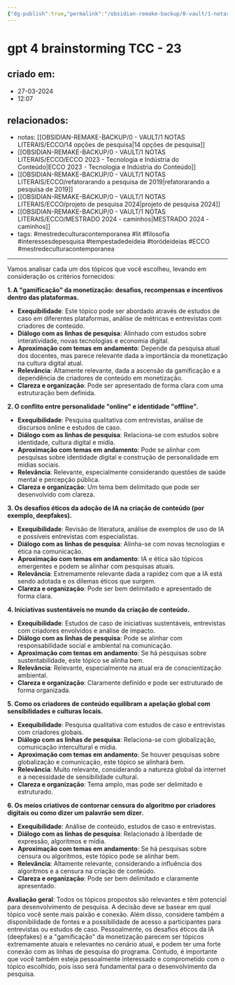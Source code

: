 ```yaml
---
{"dg-publish":true,"permalink":"/obsidian-remake-backup/0-vault/1-notas-literais/ecco/brainstorming-tcc-23/","tags":["mestredeculturacontemporanea","lit","filosofia","interessesdepesquisa","tempestadedeideia","toródeideias","ECCO"],"dgHomeLink":true,"dgShowLocalGraph":true,"dgShowFileTree":true,"noteIcon":""}
---
```


# gpt 4 brainstorming TCC - 23

## criado em: 
- 27-03-2024
- 12:07
## relacionados:
- notas: [[OBSIDIAN-REMAKE-BACKUP/0 - VAULT/1 NOTAS LITERAIS/ECCO/14 opções de pesquisa\|14 opções de pesquisa]]
- [[OBSIDIAN-REMAKE-BACKUP/0 - VAULT/1 NOTAS LITERAIS/ECCO/ECCO 2023 - Tecnologia e Indústria do Conteúdo\|ECCO 2023 - Tecnologia e Indústria do Conteúdo]]
- [[OBSIDIAN-REMAKE-BACKUP/0 - VAULT/1 NOTAS LITERAIS/ECCO/refatorarando a pesquisa de 2019\|refatorarando a pesquisa de 2019]]
- [[OBSIDIAN-REMAKE-BACKUP/0 - VAULT/1 NOTAS LITERAIS/ECCO/projeto de pesquisa 2024\|projeto de pesquisa 2024]]
- [[OBSIDIAN-REMAKE-BACKUP/0 - VAULT/1 NOTAS LITERAIS/ECCO/MESTRADO 2024 - caminhos\|MESTRADO 2024 - caminhos]]
- tags: #mestredeculturacontemporanea #lit #filosofia #interessesdepesquisa #tempestadedeideia #toródeideias #ECCO #mestredeculturacontemporanea 
---
Vamos analisar cada um dos tópicos que você escolheu, levando em consideração os critérios fornecidos:

**1. A "gamificação" da monetização: desafios, recompensas e incentivos dentro das plataformas.**

- **Exequibilidade**: Este tópico pode ser abordado através de estudos de caso em diferentes plataformas, análise de métricas e entrevistas com criadores de conteúdo.
- **Diálogo com as linhas de pesquisa**: Alinhado com estudos sobre interatividade, novas tecnologias e economia digital.
- **Aproximação com temas em andamento**: Depende da pesquisa atual dos docentes, mas parece relevante dada a importância da monetização na cultura digital atual.
- **Relevância**: Altamente relevante, dada a ascensão da gamificação e a dependência de criadores de conteúdo em monetização.
- **Clareza e organização**: Pode ser apresentado de forma clara com uma estruturação bem definida.

**2. O conflito entre personalidade "online" e identidade "offline".**

- **Exequibilidade**: Pesquisa qualitativa com entrevistas, análise de discursos online e estudos de caso.
- **Diálogo com as linhas de pesquisa**: Relaciona-se com estudos sobre identidade, cultura digital e mídia.
- **Aproximação com temas em andamento**: Pode se alinhar com pesquisas sobre identidade digital e construção de personalidade em mídias sociais.
- **Relevância**: Relevante, especialmente considerando questões de saúde mental e percepção pública.
- **Clareza e organização**: Um tema bem delimitado que pode ser desenvolvido com clareza.

**3. Os desafios éticos da adoção de IA na criação de conteúdo (por exemplo, deepfakes).**

- **Exequibilidade**: Revisão de literatura, análise de exemplos de uso de IA e possíveis entrevistas com especialistas.
- **Diálogo com as linhas de pesquisa**: Alinha-se com novas tecnologias e ética na comunicação.
- **Aproximação com temas em andamento**: IA e ética são tópicos emergentes e podem se alinhar com pesquisas atuais.
- **Relevância**: Extremamente relevante dada a rapidez com que a IA está sendo adotada e os dilemas éticos que surgem.
- **Clareza e organização**: Pode ser bem delimitado e apresentado de forma clara.

**4. Iniciativas sustentáveis no mundo da criação de conteúdo.**

- **Exequibilidade**: Estudos de caso de iniciativas sustentáveis, entrevistas com criadores envolvidos e análise de impacto.
- **Diálogo com as linhas de pesquisa**: Pode se alinhar com responsabilidade social e ambiental na comunicação.
- **Aproximação com temas em andamento**: Se há pesquisas sobre sustentabilidade, este tópico se alinha bem.
- **Relevância**: Relevante, especialmente na atual era de conscientização ambiental.
- **Clareza e organização**: Claramente definido e pode ser estruturado de forma organizada.

**5. Como os criadores de conteúdo equilibram a apelação global com sensibilidades e culturas locais.**

- **Exequibilidade**: Pesquisa qualitativa com estudos de caso e entrevistas com criadores globais.
- **Diálogo com as linhas de pesquisa**: Relaciona-se com globalização, comunicação intercultural e mídia.
- **Aproximação com temas em andamento**: Se houver pesquisas sobre globalização e comunicação, este tópico se alinhará bem.
- **Relevância**: Muito relevante, considerando a natureza global da internet e a necessidade de sensibilidade cultural.
- **Clareza e organização**: Tema amplo, mas pode ser delimitado e estruturado.

**6. Os meios criativos de contornar censura do algoritmo por criadores digitais ou como dizer um palavrão sem dizer.**

- **Exequibilidade**: Análise de conteúdo, estudos de caso e entrevistas.
- **Diálogo com as linhas de pesquisa**: Relacionado à liberdade de expressão, algoritmos e mídia.
- **Aproximação com temas em andamento**: Se há pesquisas sobre censura ou algoritmos, este tópico pode se alinhar bem.
- **Relevância**: Altamente relevante, considerando a influência dos algoritmos e a censura na criação de conteúdo.
- **Clareza e organização**: Pode ser bem delimitado e claramente apresentado.

**Avaliação geral**: Todos os tópicos propostos são relevantes e têm potencial para desenvolvimento de pesquisa. A decisão deve se basear em qual tópico você sente mais paixão e conexão. Além disso, considere também a disponibilidade de fontes e a possibilidade de acesso a participantes para entrevistas ou estudos de caso. Pessoalmente, os desafios éticos da IA (deepfakes) e a "gamificação" da monetização parecem ser tópicos extremamente atuais e relevantes no cenário atual, e podem ter uma forte conexão com as linhas de pesquisa do programa. Contudo, é importante que você também esteja pessoalmente interessado e comprometido com o tópico escolhido, pois isso será fundamental para o desenvolvimento da pesquisa.